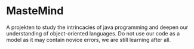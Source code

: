 # MasteMind
A projekten to study the intrincacies of java programming and deepen our understanding of object-oriented languages. Do not use our code as a model as it may contain novice errors, we are still learning after all.
